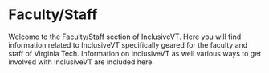 # Faculty/Staff

Welcome to the Faculty/Staff section of InclusiveVT. Here you will find information related to InclusiveVT specifically geared for the faculty and staff of Virginia Tech. Information on InclusiveVT as well various ways to get involved with InclusiveVT are included here.
